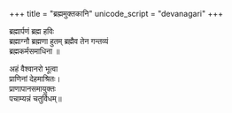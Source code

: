 +++
title = "ब्रह्ममुक्तकानि"
unicode_script = "devanagari"
+++

ब्रह्मार्पणं ब्रह्म हविः  
ब्रह्माग्नौ ब्रह्मणा हुतम्
ब्रह्मैव तेन गन्तव्यं  
ब्रह्मकर्मसमाधिना ॥

अहं वैश्वानरो भूत्वा  
प्राणिनां देहमाश्रितः।  
प्राणापानसमायुक्तः  
पचाम्यन्नं चतुर्विधम्॥

